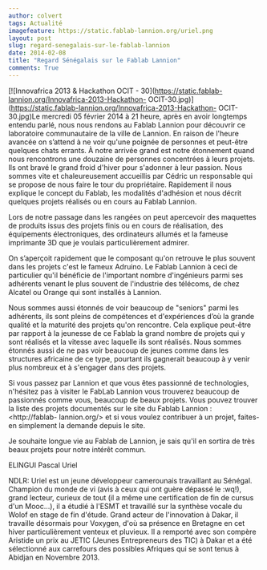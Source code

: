 ```yaml
---
author: colvert
tags: Actualité
imagefeature: https://static.fablab-lannion.org/uriel.png
layout: post
slug: regard-senegalais-sur-le-fablab-lannion
date: 2014-02-08
title: "Regard Sénégalais sur le Fablab Lannion"
comments: True
---
```

[![Innovafrica 2013 & Hackathon OCIT -
30](https://static.fablab-lannion.org/Innovafrica-2013-Hackathon-
OCIT-30.jpg)](https://static.fablab-lannion.org/Innovafrica-2013-Hackathon-
OCIT-30.jpg)Le mercredi 05 février 2014 à 21 heure, après en avoir longtemps
entendu parlé, nous nous rendons au Fablab Lannion pour découvrir ce
laboratoire communautaire de la ville de Lannion. En raison de l'heure avancée
on s’attend à ne voir qu'une poignée de personnes et peut-être quelques chats
errants. À notre arrivée grand est notre étonnement quand nous rencontrons une
douzaine de personnes concentrées à leurs projets. Ils ont bravé le grand
froid d'hiver pour s'adonner à leur passion. Nous sommes vite et
chaleureusement accueillis par Cédric un responsable qui se propose de nous
faire le tour du propriétaire. Rapidement il nous explique le concept du
Fablab, les modalités d'adhésion et nous décrit quelques projets réalisés ou
en cours au Fablab Lannion.

Lors de notre passage dans les rangées on peut apercevoir des maquettes de
produits issus des projets finis ou en cours de réalisation, des équipements
électroniques, des ordinateurs allumés et la fameuse imprimante 3D que je
voulais particulièrement admirer.

On s’aperçoit rapidement que le composant qu'on retrouve le plus souvent dans
les projets c'est le fameux Adruino. Le Fablab Lannion à ceci de particulier
qu'il bénéficie de l'important nombre d'ingénieurs parmi ses adhérents venant
le plus souvent de l'industrie des télécoms, de chez Alcatel ou Orange qui
sont installés à Lannion.

Nous sommes aussi étonnés de voir beaucoup de "seniors" parmi les adhérents,
ils sont pleins de compétences et d'expériences d’où la grande qualité et la
maturité des projets qu'on rencontre. Cela explique peut-être par rapport à la
jeunesse de ce Fablab la grand nombre de projets qui y sont réalisés et la
vitesse avec laquelle ils sont réalisés. Nous sommes étonnés aussi de ne pas
voir beaucoup de jeunes comme dans les structures africaine de ce type,
pourtant ils gagnerait beaucoup à y venir plus nombreux et à s'engager dans
des projets.

Si vous passez par Lannion et que vous êtes passionné de technologies,
n'hésitez pas à visiter le FabLab Lannion vous trouverez beaucoup de
passionnés comme vous, beaucoup de beaux projets. Vous pouvez trouver la liste
des projets documentés sur le site du Fablab Lannion : <http://fablab-
lannion.org/> et si vous voulez contribuer à un projet, faites-en simplement
la demande depuis le site.

Je souhaite longue vie au Fablab de Lannion, je sais qu'il en sortira de très
beaux projets pour notre intérêt commun.

ELINGUI Pascal Uriel

NDLR: Uriel est un jeune développeur camerounais travaillant au Sénégal.
Champion du monde de vi (avis à ceux qui ont guère dépassé le :wq!), grand
lecteur, curieux de tout (il a même une certification de fin de cursus d'un
Mooc…), il a étudié à l'ESMT et travaillé sur la synthèse vocale du Wolof en
stage de fin d'étude. Grand acteur de l'innovation à Dakar, il travaille
désormais pour Voxygen, d'où sa présence en Bretagne en cet hiver
particulièrement venteux et pluvieux. Il a remporté avec son compère Aristide
un prix au JETIC (Jeunes Entrepreneurs des TIC) à Dakar et a été sélectionné
aux carrefours des possibles Afriques qui se sont tenus à Abidjan en Novembre
2013.


